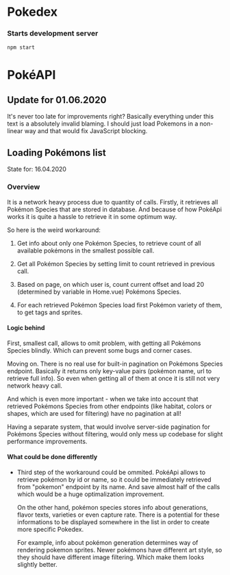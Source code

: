 # Pokedex
### __Starts development server__
```
npm start
```
# PokéAPI
## Update for 01.06.2020
It's never too late for improvements right? Basically everything under this text is a absolutely invalid blaming. I should just load Pokemons in a non-linear way and that would fix JavaScript blocking. 

## Loading Pokémons list
State for: 16.04.2020
### __Overview__
It is a network heavy process due to quantity of calls. Firstly, it retrieves all Pokémon Species that are stored in database. And because of how PokéApi works it is quite a hassle to retrieve it in some optimum way.

So here is the weird workaround:
1) Get info about only one Pokémon Species, to retrieve count of all available pokémons in the smallest possible call.

2) Get all Pokémon Species by setting limit to count retrieved in previous call.

3) Based on page, on which user is, count current offset and load 20 (determined by variable in Home.vue) Pokémons Species.

4) For each retrieved Pokémon Species load first Pokémon variety of them, to get tags and sprites.

#### Logic behind
First, smallest call, allows to omit problem, with getting all Pokémons Species blindly. Which can prevent some bugs and corner cases.

Moving on. There is no real use for built-in pagination on Pokémons Species endpoint. Basically it returns only key-value pairs (pokémon name, url to retrieve full info). So even when getting all of them at once it is still not very network heavy call.

And which is even more important - when we take into account that retrieved Pokémons Species from other endpoints (like habitat, colors or shapes, which are used for filtering) have no pagination at all! 

Having a separate system, that would involve server-side pagination for Pokémons Species without filtering, would only mess up codebase for slight performance improvements.

#### What could be done differently
* Third step of the workaround could be ommited. PokéApi allows to retrieve pokémon by id or name, so it could be immediately retrieved from "pokemon" endpoint by its name. And save almost half of the calls which would be a huge optimalization improvement.

    On the other hand, pokémon species stores info about generations, flavor texts, varieties or even capture rate. There is a potential for these informations to be displayed somewhere in the list in order to create more specific Pokedex.

    For example, info about pokémon generation determines way of rendering pokemon sprites. Newer pokémons have different art style, so they should have different image filtering. Which make them looks slightly better.